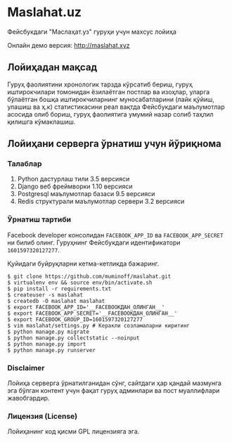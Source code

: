 # Maslahat.uz
Фейсбукдаги "Маслаҳат.уз" гуруҳи учун махсус лойиҳа

Онлайн демо версия: http://maslahat.xyz

## Лойиҳадан мақсад
Гуруҳ фаолиятини хронологик тарзда кўрсатиб бериш, гуруҳ иштирокчилари томонидан ёзилаётган постлар ва изоҳлар, уларга бўлаётган бошқа иштирокчиларнинг муносабатларини (лайк қўйиш, улашиш ва ҳ.к) статистикасини реал вақтда Фейсбукдаги маълумотлар асосида олиб бориш, гуруҳ фаолиятига умумий назар солиб таҳлил қилишга кўмаклашиш.

## Лойиҳани серверга ўрнатиш учун йўриқнома
### Талаблар

  1. Python дастурлаш тили 3.5 версияси
  2. Django веб фреймворки 1.10 версияси
  3. Postgresql маълумотлар базаси 9.5 версияси
  4. Redis структурали маълумотлар сервери 3.2 версияси

### Ўрнатиш тартиби

Facebook developer консолидан `FACEBOOK_APP_ID` ва `FACEBOOK_APP_SECRET` ни
билиб олинг. Гуруҳнинг Фейсбукдаги идентификатори `1601597320127277`.

Қуйидаги буйруқларни кетма-кетликда бажаринг.

```
$ git clone https://github.com/muminoff/maslahat.git
$ virtualenv env && source env/bin/activate.sh
$ pip install -r requirements.txt
$ createuser -s maslahat
$ createdb -O maslahat maslahat
$ export FACEBOOK_APP_ID='__FACEBOOKДАН_ОЛИНГАН__'
$ export FACEBOOK_APP_SECRET='__FACEBOOKДАН_ОЛИНГАН__'
$ export FACEBOOK_GROUP_ID=1601597320127277
$ vim maslahat/settings.py # Керакли созламаларни киритинг
$ python manage.py migrate
$ python manage.py collectstatic --noinput
$ python manage.py import
$ python manage.py runserver
```


### Disclaimer
Лойиҳа серверга ўрнатилганидан сўнг, сайтдаги ҳар қандай мазмунга эга
бўлган контент учун фақат гуруҳ админлари ва пост муаллифлари жавобгардир.

### Лицензия (License)
Лойиҳанинг код қисми GPL лицензияга эга.
